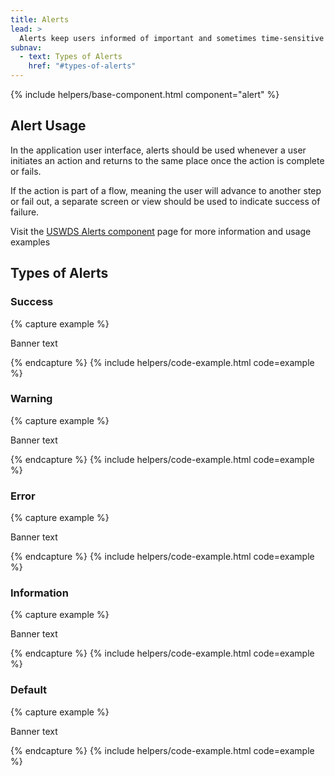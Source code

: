 ```yaml
---
title: Alerts
lead: >
  Alerts keep users informed of important and sometimes time-sensitive changes.
subnav:
  - text: Types of Alerts
    href: "#types-of-alerts"
---
```


{% include helpers/base-component.html component="alert" %}

## Alert Usage

In the application user interface, alerts should be used whenever a user initiates an action and returns to the same place once the action is complete or fails.

If the action is part of a flow, meaning the user will advance to another step or fail out, a separate screen or view should be used to indicate success of failure.

Visit the [USWDS Alerts component](https://designsystem.digital.gov/components/alert/) page for more information and usage examples

## Types of Alerts

### Success

{% capture example %}
<div class="usa-alert usa-alert--success">
  <div class="usa-alert__body">
    <p class="usa-alert__text">Banner text</p>
  </div>
</div>
{% endcapture %}
{% include helpers/code-example.html code=example %}

### Warning

{% capture example %}
<div class="usa-alert usa-alert--warning">
  <div class="usa-alert__body">
    <p class="usa-alert__text">Banner text</p>
  </div>
</div>
{% endcapture %}
{% include helpers/code-example.html code=example %}

### Error

{% capture example %}
<div class="usa-alert usa-alert--error">
  <div class="usa-alert__body">
    <p class="usa-alert__text">Banner text</p>
  </div>
</div>
{% endcapture %}
{% include helpers/code-example.html code=example %}

### Information

{% capture example %}
<div class="usa-alert usa-alert--info">
  <div class="usa-alert__body">
    <p class="usa-alert__text">Banner text</p>
  </div>
</div>
{% endcapture %}
{% include helpers/code-example.html code=example %}

### Default

{% capture example %}
<div class="usa-alert">
  <div class="usa-alert__body">
    <p class="usa-alert__text">Banner text</p>
  </div>
</div>
{% endcapture %}
{% include helpers/code-example.html code=example %}

